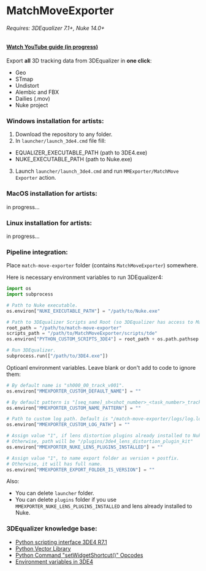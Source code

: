 # MatchMoveExporter


###### Requires: 3DEqualizer 7.1+, Nuke 14.0+


#### [Watch YouTube guide (in progress)](https://i.pinimg.com/originals/09/2c/72/092c72db80eae3f31b8420ed8e60bc73.jpg)


Export **all** 3D tracking data from 3DEqualizer in **one click**:
- Geo
- STmap
- Undistort
- Alembic and FBX
- Dailies (.mov)
- Nuke project


### Windows installation for artists:

1. Download the repository to any folder.
2. In `launcher/launch_3de4.cmd` file fill:
- EQUALIZER_EXECUTABLE_PATH (path to 3DE4.exe)
- NUKE_EXECUTABLE_PATH (path to Nuke.exe)
3. Launch `launcher/launch_3de4.cmd` and run `MMExporter/MatchMove Exporter` action.


### MacOS installation for artists:
in progress...


### Linux installation for artists:
in progress...


### Pipeline integration:
Place `match-move-exporter` folder (contains `MatchMoveExporter`) somewhere.

Here is necessary environment variables to run 3DEqualizer4:
```python
import os
import subprocess

# Path to Nuke executable.
os.environ["NUKE_EXECUTABLE_PATH"] = "/path/to/Nuke.exe"

# Path to 3DEqualizer Scripts and Root (so 3DEqualizer has access to MatchMoveExporter.lib).
root_path = "/path/to/match-move-exporter"
scripts_path = "/path/to/MatchMoveExporter/scripts/tde"
os.environ["PYTHON_CUSTOM_SCRIPTS_3DE4"] = root_path + os.path.pathsep + scripts_path

# Run 3DEqualizer.
subprocess.run(["/path/to/3DE4.exe"])
```
Optioanl environment variables. Leave blank or don't add to code to ignore them:
```python
# By default name is "sh000_00_track_v001".
os.environ["MMEXPORTER_CUSTOM_DEFAULT_NAME"] = ""

# By default pattern is "[seq_name]_sh<shot_number>_<task_number>_track_v000_[definition]".
os.environ["MMEXPORTER_CUSTOM_NAME_PATTERN"] = ""

# Path to custom log path. Default is "/match-move-exporter/logs/log.log".
os.environ["MMEXPORTER_CUSTOM_LOG_PATH"] = ""

# Assign value "1", if lens distortion plugins already installed to Nuke.
# Otherwise, path will be "/plugins/3de4_lens_distortion_plugin_kit"
os.environ["MMEXPORTER_NUKE_LENS_PLUGINS_INSTALLED"] = ""

# Assign value "1", to name export folder as version + postfix.
# Otherwise, it will has full name.
os.environ["MMEXPORTER_EXPORT_FOLDER_IS_VERSION"] = ""
```
Also:
- You can delete `launcher` folder.
- You can delete `plugins` folder if you use `MMEXPORTER_NUKE_LENS_PLUGINS_INSTALLED` and lens already installed to Nuke.


### 3DEqualizer knowledge base:

- [Python scripting interface 3DE4 R7.1](https://www.3dequalizer.com/user_daten/sections/tech_docs/txt/py_doc_r7.1.txt)
- [Python Vector Library](https://www.3dequalizer.com/user_daten/sections/tech_docs/vl/html/vl.xhtml)
- [Python Command "setWidgetShortcut()" Opcodes](https://www.3dequalizer.com/?site=tech_docs&id=121122_01)
- [Environment variables in 3DE4](https://www.3dequalizer.com/?site=tech_docs&id=121221_01)
